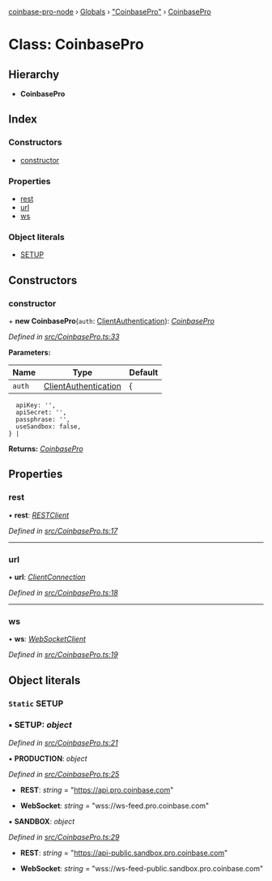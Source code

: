 [coinbase-pro-node](../README.md) › [Globals](../globals.md) › ["CoinbasePro"](../modules/_coinbasepro_.md) › [CoinbasePro](_coinbasepro_.coinbasepro.md)

# Class: CoinbasePro

## Hierarchy

- **CoinbasePro**

## Index

### Constructors

- [constructor](_coinbasepro_.coinbasepro.md#constructor)

### Properties

- [rest](_coinbasepro_.coinbasepro.md#rest)
- [url](_coinbasepro_.coinbasepro.md#url)
- [ws](_coinbasepro_.coinbasepro.md#ws)

### Object literals

- [SETUP](_coinbasepro_.coinbasepro.md#static-setup)

## Constructors

### constructor

\+ **new CoinbasePro**(`auth`: [ClientAuthentication](../interfaces/_coinbasepro_.clientauthentication.md)): _[CoinbasePro](_coinbasepro_.coinbasepro.md)_

_Defined in [src/CoinbasePro.ts:33](https://github.com/bennyn/coinbase-pro-node/blob/98aacfd/src/CoinbasePro.ts#L33)_

**Parameters:**

| Name   | Type                                                                        | Default |
| ------ | --------------------------------------------------------------------------- | ------- |
| `auth` | [ClientAuthentication](../interfaces/_coinbasepro_.clientauthentication.md) | {       |

      apiKey: '',
      apiSecret: '',
      passphrase: '',
      useSandbox: false,
    } |

**Returns:** _[CoinbasePro](_coinbasepro_.coinbasepro.md)_

## Properties

### rest

• **rest**: _[RESTClient](_client_restclient_.restclient.md)_

_Defined in [src/CoinbasePro.ts:17](https://github.com/bennyn/coinbase-pro-node/blob/98aacfd/src/CoinbasePro.ts#L17)_

---

### url

• **url**: _[ClientConnection](../interfaces/_coinbasepro_.clientconnection.md)_

_Defined in [src/CoinbasePro.ts:18](https://github.com/bennyn/coinbase-pro-node/blob/98aacfd/src/CoinbasePro.ts#L18)_

---

### ws

• **ws**: _[WebSocketClient](_client_websocketclient_.websocketclient.md)_

_Defined in [src/CoinbasePro.ts:19](https://github.com/bennyn/coinbase-pro-node/blob/98aacfd/src/CoinbasePro.ts#L19)_

## Object literals

### `Static` SETUP

### ▪ **SETUP**: _object_

_Defined in [src/CoinbasePro.ts:21](https://github.com/bennyn/coinbase-pro-node/blob/98aacfd/src/CoinbasePro.ts#L21)_

▪ **PRODUCTION**: _object_

_Defined in [src/CoinbasePro.ts:25](https://github.com/bennyn/coinbase-pro-node/blob/98aacfd/src/CoinbasePro.ts#L25)_

- **REST**: _string_ = "https://api.pro.coinbase.com"

- **WebSocket**: _string_ = "wss://ws-feed.pro.coinbase.com"

▪ **SANDBOX**: _object_

_Defined in [src/CoinbasePro.ts:29](https://github.com/bennyn/coinbase-pro-node/blob/98aacfd/src/CoinbasePro.ts#L29)_

- **REST**: _string_ = "https://api-public.sandbox.pro.coinbase.com"

- **WebSocket**: _string_ = "wss://ws-feed-public.sandbox.pro.coinbase.com"
